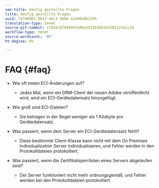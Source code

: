 ```yaml
---
seo-title: Häufig gestellte Fragen
title: Häufig gestellte Fragen
uuid: 7e7409b5-9b3f-4dc3-96b6-42a06d9b1265
translation-type: tm+mt
source-git-commit: c78d3c87848943a0be3433b2b6a543822a7e1c15
workflow-type: tm+mt
source-wordcount: '97'
ht-degree: 0%

---
```



# FAQ {#faq}

* Wie oft treten ECI-Änderungen auf?
   * Jedes Mal, wenn ein DRM-Client der neuen Adobe veröffentlicht wird, wird ein ECI-Gerätedatensatz hinzugefügt.

* Wie groß sind ECI-Dateien?
   * Sie betragen in der Regel weniger als 1 Kilobyte pro Gerätedatensatz.

* Was passiert, wenn dem Server ein ECI-Gerätedatensatz fehlt?
   * Diese bestimmte Client-Klasse kann nicht mit dem On Premises Individualization Server individualisieren, und Fehler werden in den Protokolldateien protokolliert.

* Was passiert, wenn die Zertifikatsperrlisten eines Servers abgelaufen sind?
   * Der Server funktioniert nicht mehr ordnungsgemäß, und Fehler werden bei den Protokolldateien protokolliert.